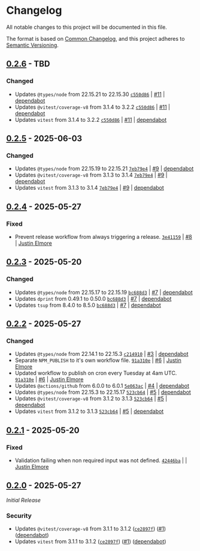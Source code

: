 # Changelog

All notable changes to this project will be documented in this file.

The format is based on [Common Changelog](https://common-changelog.org),
and this project adheres to [Semantic Versioning](https://semver.org/spec/v2.0.0.html).

## [0.2.6] - TBD

### Changed

- Updates `@types/node` from 22.15.21 to 22.15.30 [`c550d86`](https://github.com/jelmore1674/github-action-helpers/commit/c550d86fe3a5c81f5f27c25bfe29f6f2a9b862a5) | [#11](https://github.com/jelmore1674/github-action-helpers/pull/11) | [dependabot](https://github.com/apps/dependabot)
- Updates `@vitest/coverage-v8` from 3.1.4 to 3.2.2 [`c550d86`](https://github.com/jelmore1674/github-action-helpers/commit/c550d86fe3a5c81f5f27c25bfe29f6f2a9b862a5) | [#11](https://github.com/jelmore1674/github-action-helpers/pull/11) | [dependabot](https://github.com/apps/dependabot)
- Updates `vitest` from 3.1.4 to 3.2.2 [`c550d86`](https://github.com/jelmore1674/github-action-helpers/commit/c550d86fe3a5c81f5f27c25bfe29f6f2a9b862a5) | [#11](https://github.com/jelmore1674/github-action-helpers/pull/11) | [dependabot](https://github.com/apps/dependabot)

## [0.2.5] - 2025-06-03

### Changed

- Updates `@types/node` from 22.15.19 to 22.15.21 [`7eb79e4`](https://github.com/jelmore1674/github-action-helpers/commit/7eb79e46fb80b0b92fd008a62abd6227807332e7) | [#9](https://github.com/jelmore1674/github-action-helpers/pull/9) | [dependabot](https://github.com/apps/dependabot)
- Updates `@vitest/coverage-v8` from 3.1.3 to 3.1.4 [`7eb79e4`](https://github.com/jelmore1674/github-action-helpers/commit/7eb79e46fb80b0b92fd008a62abd6227807332e7) | [#9](https://github.com/jelmore1674/github-action-helpers/pull/9) | [dependabot](https://github.com/apps/dependabot)
- Updates `vitest` from 3.1.3 to 3.1.4 [`7eb79e4`](https://github.com/jelmore1674/github-action-helpers/commit/7eb79e46fb80b0b92fd008a62abd6227807332e7) | [#9](https://github.com/jelmore1674/github-action-helpers/pull/9) | [dependabot](https://github.com/apps/dependabot)

## [0.2.4] - 2025-05-27

### Fixed

- Prevent release workflow from always triggering a release. [`3e41159`](https://github.com/jelmore1674/github-action-helpers/commit/3e41159a00d5df7d5b19a771ca904ed81c9cd29d) | [#8](https://github.com/jelmore1674/github-action-helpers/pull/8) | [Justin Elmore](https://github.com/jelmore1674)

## [0.2.3] - 2025-05-20

### Changed

- Updates `@types/node` from 22.15.17 to 22.15.19 [`bc688d3`](https://github.com/jelmore1674/github-action-helpers/commit/bc688d314fcc40e299f2c1d26990bae68213fc47) | [#7](https://github.com/jelmore1674/github-action-helpers/pull/7) | [dependabot](https://github.com/apps/dependabot)
- Updates `dprint` from 0.49.1 to 0.50.0 [`bc688d3`](https://github.com/jelmore1674/github-action-helpers/commit/bc688d314fcc40e299f2c1d26990bae68213fc47) | [#7](https://github.com/jelmore1674/github-action-helpers/pull/7) | [dependabot](https://github.com/apps/dependabot)
- Updates `tsup` from 8.4.0 to 8.5.0 [`bc688d3`](https://github.com/jelmore1674/github-action-helpers/commit/bc688d314fcc40e299f2c1d26990bae68213fc47) | [#7](https://github.com/jelmore1674/github-action-helpers/pull/7) | [dependabot](https://github.com/apps/dependabot)

## [0.2.2] - 2025-05-27

### Changed

- Updates `@types/node` from 22.14.1 to 22.15.3 [`c214910`](https://github.com/jelmore1674/github-action-helpers/commit/c214910426327085a5705f0bc9a6333fedfe919d) | [#3](https://github.com/jelmore1674/github-action-helpers/pull/3) | [dependabot](https://github.com/apps/dependabot)
- Separate `NPM_PUBLISH` to it's own workflow file. [`91a310e`](https://github.com/jelmore1674/github-action-helpers/commit/91a310eea510022b5631108da03f1582c97f9d45) | [#6](https://github.com/jelmore1674/github-action-helpers/pull/6) | [Justin Elmore](https://github.com/jelmore1674)
- Updated workflow to publish on cron every Tuesday at 4am UTC. [`91a310e`](https://github.com/jelmore1674/github-action-helpers/commit/91a310eea510022b5631108da03f1582c97f9d45) | [#6](https://github.com/jelmore1674/github-action-helpers/pull/6) | [Justin Elmore](https://github.com/jelmore1674)
- Updates `@actions/github` from 6.0.0 to 6.0.1 [`5e063ac`](https://github.com/jelmore1674/github-action-helpers/commit/5e063ac915fdce33dc189ca534c772b28f40beba) | [#4](https://github.com/jelmore1674/github-action-helpers/pull/4) | [dependabot](https://github.com/apps/dependabot)
- Updates `@types/node` from 22.15.3 to 22.15.17 [`523cb64`](https://github.com/jelmore1674/github-action-helpers/commit/523cb64fb0ca2aa2fef1e989420bf76423fff2f0) | [#5](https://github.com/jelmore1674/github-action-helpers/pull/5) | [dependabot](https://github.com/apps/dependabot)
- Updates `@vitest/coverage-v8` from 3.1.2 to 3.1.3 [`523cb64`](https://github.com/jelmore1674/github-action-helpers/commit/523cb64fb0ca2aa2fef1e989420bf76423fff2f0) | [#5](https://github.com/jelmore1674/github-action-helpers/pull/5) | [dependabot](https://github.com/apps/dependabot)
- Updates `vitest` from 3.1.2 to 3.1.3 [`523cb64`](https://github.com/jelmore1674/github-action-helpers/commit/523cb64fb0ca2aa2fef1e989420bf76423fff2f0) | [#5](https://github.com/jelmore1674/github-action-helpers/pull/5) | [dependabot](https://github.com/apps/dependabot)

## [0.2.1] - 2025-05-20

### Fixed

- Validation failing when non required input was not defined. [`42446ba`](https://github.com/jelmore1674/github-action-helpers/commit/42446ba88011e3486ec08b1ddd0809ecd737a12a) | | [Justin Elmore](https://github.com/jelmore1674)

## [0.2.0] - 2025-05-27

_Initial Release_

### Security

- Updates `@vitest/coverage-v8` from 3.1.1 to 3.1.2 ([`ce2897f`](https://github.com/jelmore1674/github-action-helpers/commit/ce2897f495b6fef2da88a6f5164c4f661ccd64a7)) ([#1](https://github.com/jelmore1674/github-action-helpers/pull/1)) ([dependabot](https://github.com/apps/dependabot))
- Updates `vitest` from 3.1.1 to 3.1.2 ([`ce2897f`](https://github.com/jelmore1674/github-action-helpers/commit/ce2897f495b6fef2da88a6f5164c4f661ccd64a7)) ([#1](https://github.com/jelmore1674/github-action-helpers/pull/1)) ([dependabot](https://github.com/apps/dependabot))

[0.2.6]: https://github.com/jelmore1674/github-action-helpers/releases/tag/v0.2.6
[0.2.5]: https://github.com/jelmore1674/github-action-helpers/releases/tag/v0.2.5
[0.2.4]: https://github.com/jelmore1674/github-action-helpers/releases/tag/v0.2.4
[0.2.3]: https://github.com/jelmore1674/github-action-helpers/releases/tag/v0.2.3
[0.2.2]: https://github.com/jelmore1674/github-action-helpers/releases/tag/v0.2.2
[0.2.1]: https://github.com/jelmore1674/github-action-helpers/releases/tag/v0.2.1
[0.2.0]: https://github.com/jelmore1674/github-action-helpers/releases/tag/v0.2.0

